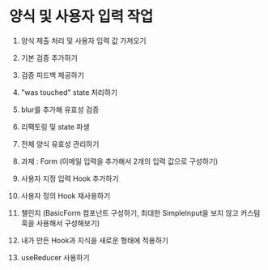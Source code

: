# 양식 및 사용자 입력 작업

1. 양식 제출 처리 및 사용자 입력 값 가져오기

2. 기본 검증 추가하기

3. 검증 피드백 제공하기

4. "was touched" state 처리하기

5. blur를 추가해 유효성 검증

6. 리팩토링 및 state 파생

7. 전체 양식 유효성 관리하기

8. 과제 : Form (이메일 입력을 추가해서 2개의 입력 값으로 구성하기)

9. 사용자 지정 입력 Hook 추가하기

10. 사용자 정의 Hook 재사용하기

11. 챌린지 (BasicForm 컴포넌트 구성하기, 최대한 SimpleInput을 보지 않고 커스텀 훅을 사용해서 구성해보기)

12. 내가 만든 Hook과 지식을 새로운 형태에 적용하기

13. useReducer 사용하기
